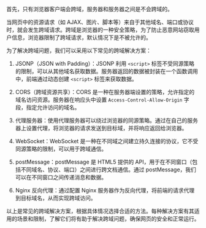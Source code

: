 首先，只有浏览器客户端会跨域，服务器和服务器之间是不会跨域的。

当网页中的资源请求（如 AJAX、图片、脚本等）来自于其他域名、端口或协议时，就会发生跨域请求。跨域是浏览器的一种安全策略，为了防止恶意网站窃取用户信息，浏览器限制了跨域请求，默认情况下是不被允许的。

为了解决跨域问题，我们可以采用以下常见的跨域解决方案：

1. JSONP（JSON with Padding）：JSONP 利用 `<script>` 标签不受同源策略的限制，可以从其他域名获取数据。服务器返回的数据被封装在一个函数调用中，前端通过动态创建 `<script>` 标签来获取数据。

2. CORS（跨域资源共享）：CORS 是一种在服务器端设置的策略，允许指定的域名访问资源。服务器在响应头中设置 `Access-Control-Allow-Origin` 字段，指定允许访问的域名。

3. 代理服务器：使用代理服务器可以绕过浏览器的同源策略。通过在自己的服务器上设置代理，将浏览器的请求发送到目标域，并将响应返回给浏览器。

4. WebSocket：WebSocket 是一种在不同域之间建立持久连接的协议，它不受同源策略的限制，可以用于跨域通信。

5. postMessage：postMessage 是 HTML5 提供的 API，用于在不同窗口（包括不同域名、协议、端口）之间进行跨文档通信。通过 postMessage，我们可以在不同窗口之间传递消息和数据。

6. Nginx 反向代理：通过配置 Nginx 服务器作为反向代理，将前端的请求代理到目标域名，从而实现跨域访问。

以上是常见的跨域解决方案，根据具体情况选择合适的方法。每种解决方案有其适用的场景和限制，了解它们将有助于解决跨域问题，确保网页的安全和正常运行。

